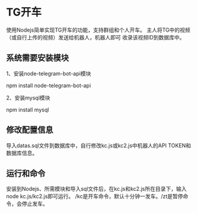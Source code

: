 # TG开车

使用Nodejs简单实现TG开车的功能，支持群组和个人开车。
主人将TG中的视频（或自行上传的视频）发送给机器人，机器人即可
收录该视频ID到数据库中。

## 系统需要安装模块

1、安装node-telegram-bot-api模块

npm install node-telegram-bot-api

2、安装mysql模块

npm install mysql

## 修改配置信息
导入datas.sql文件到数据库中，自行修改kc.js或kc2.js中机器人的API TOKEN和
数据库信息。
## 运行和命令
安装到Nodejs、所需模块和导入sql文件后，在kc.js和kc2.js所在目录下，输入node kc.js/kc2.js即可运行。
/kc是开车命令，默认十分钟一发车。/zt是暂停命令，会停止发车。
